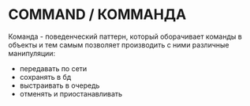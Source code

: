 # COMMAND / КОММАНДА

Команда - поведенческий паттерн, который оборачивает команды в объекты и тем самым позволяет производить с ними
различные манипуляции:
- передавать по сети
- сохранять в бд
- выстраивать в очередь
- отменять и приостанавливать